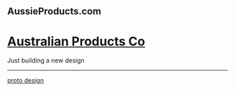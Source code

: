 ## AussieProducts.com

# [Australian Products Co](http://www.aussieproducts.com)

Just building a new design
___

[proto design](http://www.aussieproducts.com/default2.asp)